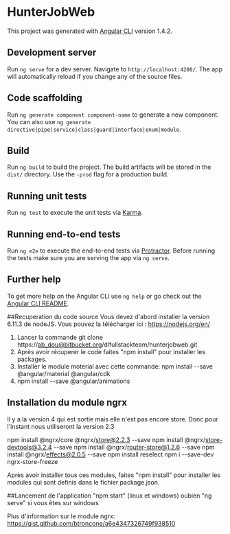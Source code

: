 # HunterJobWeb

This project was generated with [Angular CLI](https://github.com/angular/angular-cli) version 1.4.2.

## Development server

Run `ng serve` for a dev server. Navigate to `http://localhost:4200/`. The app will automatically reload if you change any of the source files.

## Code scaffolding

Run `ng generate component component-name` to generate a new component. You can also use `ng generate directive|pipe|service|class|guard|interface|enum|module`.

## Build

Run `ng build` to build the project. The build artifacts will be stored in the `dist/` directory. Use the `-prod` flag for a production build.

## Running unit tests

Run `ng test` to execute the unit tests via [Karma](https://karma-runner.github.io).

## Running end-to-end tests

Run `ng e2e` to execute the end-to-end tests via [Protractor](http://www.protractortest.org/).
Before running the tests make sure you are serving the app via `ng serve`.

## Further help

To get more help on the Angular CLI use `ng help` or go check out the [Angular CLI README](https://github.com/angular/angular-cli/blob/master/README.md).


##Recuperation du code source
Vous devez d'abord installer la version 6.11.3 de nodeJS. Vous pouvez la télécharger ici : https://nodejs.org/en/

1) Lancer la commande git clone https://ab_dou@bitbucket.org/dlfullstackteam/hunterjobweb.git
2) Après avoir récuperer le code faites "npm install" pour installer les packages.
3) Installer le module moterial avec cette commande: npm install --save @angular/material @angular/cdk
4) npm install --save @angular/animations

## Installation du module ngrx
Il y a la version 4 qui est sortie mais elle n'est pas encore store. Donc pour l'instant nous utiliseront la version 2.3

npm install @ngrx/core @ngrx/store@2.2.3 --save
npm install @ngrx/store-devtools@3.2.4 --save
npm install @ngrx/router-store@1.2.6 --save
npm install @ngrx/effects@2.0.5 --save
npm install reselect
npm i --save-dev ngrx-store-freeze

Après avoir installer tous ces modules, faites "npm install" pour installer les modules qui sont definis dans le fichier package.json.

##Lancement de l'application
"npm start" (linux et windows) oubien "ng serve" si vous êtes sur windows

Plus d'information sur le module ngrx: https://gist.github.com/btroncone/a6e4347326749f938510




